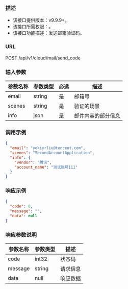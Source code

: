 ### 描述

- 该接口提供版本：v9.9.9+。
- 该接口所需权限：。
- 该接口功能描述：发送邮箱验证码。

### URL

POST /api/v1/cloud/mail/send_code

### 输入参数

| 参数名称    | 参数类型    | 必选 | 描述        |
|---------|---------|----|-----------|
| email	  | string	 | 是	 | 邮箱号       |
| scenes	 | string	  | 是	 | 验证的场景     |
| info	   | json	 | 是	 | 邮件内容的部分信息 |

### 调用示例

```json
{
  "email": "yokiyrliu@tencent.com",
  "scenes": "SecondAccountApplication",
  "info": {
    "vendor": "腾讯",
    "account_name": "测试账号111"
  }
}
```

### 响应示例

```json
{
  "code": 0,
  "message": "",
  "data": null
}
```

### 响应参数说明

| 参数名称    | 参数类型   | 描述   |
|---------|--------|------|
| code    | int32  | 状态码  |
| message | string | 请求信息 |
| data | null   | 响应数据 |